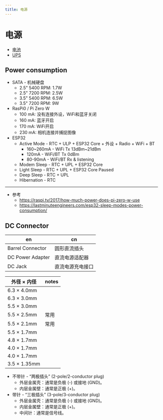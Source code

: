 ```yaml
---
title: 电源
---
```


# 电源

- [电池](./battery.md)
- [UPS](./ups.md)

## Power consumption

- SATA - 机械硬盘
  - 2.5" 5400 RPM: 1.7W
  - 2.5" 7200 RPM: 2.5W
  - 3.5" 5400 RPM: 6.5W
  - 3.5" 7200 RPM: 9W
- RasPi0 / Pi Zero W
  - 100 mA: 没有连接外设，WiFi和蓝牙关闭
  - 160 mA: 蓝牙开启
  - 170 mA: WiFi开启
  - 230 mA: 相机连接并捕捉图像
- ESP32
  - Active Mode - RTC + ULP + ESP32 Core + 外设 + Radio + WiFi + BT
    - 160~260mA - WiFi Tx 13dBm~21dBm
    - 120mA - WiFi/BT Tx 0dBm
    - 80-90mA - WiFi/BT Rx & listening
  - Modem Sleep - RTC + UPL + ESP32 Core
  - Light Sleep - RTC + UPL + ESP32 Core Paused
  - Deep Sleep - RTC + UPL
  - Hibernation - RTC

---

- 参考
  - https://raspi.tv/2017/how-much-power-does-pi-zero-w-use
  - https://lastminuteengineers.com/esp32-sleep-modes-power-consumption/

## DC Connector

| en               | cn               |
| ---------------- | ---------------- |
| Barrel Connector | 圆形直流插头     |
| DC Power Adapter | 直流电源适配器   |
| DC Jack          | 直流电源充电接口 |

| 外径 × 内径  | notes |
| ------------ | ----- |
| 6.3 × 4.0mm  |
| 6.3 × 3.0mm  |
| 5.5 × 3.0mm  |
| 5.5 × 2.5mm  | 常用  |
| 5.5 × 2.1mm  | 常用  |
| 5.5 × 1.7mm  |
| 4.8 × 1.7mm  |
| 4.0 × 1.7mm  |
| 4.0 × 1.7mm  |
| 3.5 × 1.35mm |

- 不带针 - “两极插头” (2-pole/2-conductor plug)
  - 外层金属壳：通常是负极 (-) 或接地 (GND)。
  - 内层金属壁：通常是正极 (+)。
- 带针 - “三极插头” (3-pole/3-conductor plug)
  - 外层金属壳：通常是负极 (-) 或接地 (GND)。
  - 内层金属壁：通常是正极 (+)。
  - 中间针：通常是信号线。

